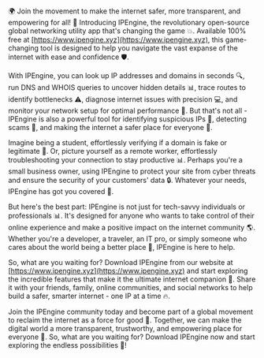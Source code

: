 🌍️ Join the movement to make the internet safer, more transparent, and empowering for all! 🚀 Introducing IPEngine, the revolutionary open-source global networking utility app that's changing the game 💥. Available 100% free at [https://www.ipengine.xyz](https://www.ipengine.xyz), this game-changing tool is designed to help you navigate the vast expanse of the internet with ease and confidence 🛡️.

With IPEngine, you can look up IP addresses and domains in seconds 🔍, run DNS and WHOIS queries to uncover hidden details 📊, trace routes to identify bottlenecks ⚠️, diagnose internet issues with precision 💻, and monitor your network setup for optimal performance 🔧. But that's not all - IPEngine is also a powerful tool for identifying suspicious IPs 👀, detecting scams 🚫, and making the internet a safer place for everyone 🌟.

Imagine being a student, effortlessly verifying if a domain is fake or legitimate 💸. Or, picture yourself as a remote worker, effortlessly troubleshooting your connection to stay productive 📊. Perhaps you're a small business owner, using IPEngine to protect your site from cyber threats and ensure the security of your customers' data 🔒. Whatever your needs, IPEngine has got you covered 💯.

But here's the best part: IPEngine is not just for tech-savvy individuals or professionals 📊. It's designed for anyone who wants to take control of their online experience and make a positive impact on the internet community 🌎. Whether you're a developer, a traveler, an IT pro, or simply someone who cares about the world being a better place 💖, IPEngine is here to help.

So, what are you waiting for? Download IPEngine from our website at [https://www.ipengine.xyz](https://www.ipengine.xyz) and start exploring the incredible features that make it the ultimate internet companion 🎉. Share it with your friends, family, online communities, and social networks to help build a safer, smarter internet - one IP at a time 🔥.

Join the IPEngine community today and become part of a global movement to reclaim the internet as a force for good 💪. Together, we can make the digital world a more transparent, trustworthy, and empowering place for everyone 🌟. So, what are you waiting for? Download IPEngine now and start exploring the endless possibilities 🚀!